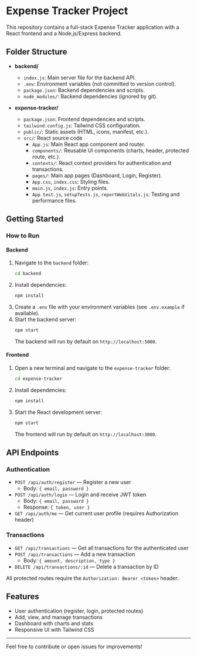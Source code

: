 # Expense Tracker Project

This repository contains a full-stack Expense Tracker application with a React frontend and a Node.js/Express backend.

## Folder Structure

- **backend/**
  - `index.js`: Main server file for the backend API.
  - `.env`: Environment variables (not committed to version control).
  - `package.json`: Backend dependencies and scripts.
  - `node_modules/`: Backend dependencies (ignored by git).

- **expense-tracker/**
  - `package.json`: Frontend dependencies and scripts.
  - `tailwind.config.js`: Tailwind CSS configuration.
  - `public/`: Static assets (HTML, icons, manifest, etc.).
  - `src/`: React source code
    - `App.js`: Main React app component and router.
    - `components/`: Reusable UI components (charts, header, protected route, etc.).
    - `contexts/`: React context providers for authentication and transactions.
    - `pages/`: Main app pages (Dashboard, Login, Register).
    - `App.css`, `index.css`: Styling files.
    - `main.js`, `index.js`: Entry points.
    - `App.test.js`, `setupTests.js`, `reportWebVitals.js`: Testing and performance files.

## Getting Started

### How to Run

#### Backend
1. Navigate to the `backend` folder:
   ```sh
   cd backend
   ```
2. Install dependencies:
   ```sh
   npm install
   ```
3. Create a `.env` file with your environment variables (see `.env.example` if available).
4. Start the backend server:
   ```sh
   npm start
   ```
   The backend will run by default on `http://localhost:5000`.

#### Frontend
1. Open a new terminal and navigate to the `expense-tracker` folder:
   ```sh
   cd expense-tracker
   ```
2. Install dependencies:
   ```sh
   npm install
   ```
3. Start the React development server:
   ```sh
   npm start
   ```
   The frontend will run by default on `http://localhost:3000`.

## API Endpoints

### Authentication
- `POST /api/auth/register` — Register a new user
  - Body: `{ email, password }`
- `POST /api/auth/login` — Login and receive JWT token
  - Body: `{ email, password }`
  - Response: `{ token, user }`
- `GET /api/auth/me` — Get current user profile (requires Authorization header)

### Transactions
- `GET /api/transactions` — Get all transactions for the authenticated user
- `POST /api/transactions` — Add a new transaction
  - Body: `{ amount, description, type }`
- `DELETE /api/transactions/:id` — Delete a transaction by ID

All protected routes require the `Authorization: Bearer <token>` header.

## Features
- User authentication (register, login, protected routes)
- Add, view, and manage transactions
- Dashboard with charts and stats
- Responsive UI with Tailwind CSS

---

Feel free to contribute or open issues for improvements!
